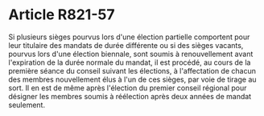 # Article R821-57

Si plusieurs sièges pourvus lors d'une élection partielle comportent pour leur titulaire des mandats de durée différente ou si des sièges vacants, pourvus lors d'une élection biennale, sont soumis à renouvellement avant l'expiration de la durée normale du mandat, il est procédé, au cours de la première séance du conseil suivant les élections, à l'affectation de chacun des membres nouvellement élus à l'un de ces sièges, par voie de tirage au sort.   Il en est de même après l'élection du premier conseil régional pour désigner les membres soumis à réélection après deux années de mandat seulement.